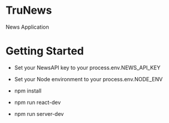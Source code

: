 # TruNews
News Application

# Getting Started

- Set your NewsAPI key to your process.env.NEWS_API_KEY

- Set your Node environment to your process.env.NODE_ENV

- npm install

- npm run react-dev

- npm run server-dev

